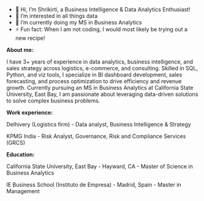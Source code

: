 - 👋 Hi, I’m Shrikirti, a Business Intelligence & Data Analytics Enthusiast!
- 👀 I’m interested in all things data
- 🌱 I’m currently doing my MS in Business Analytics
- ⚡ Fun fact: When I am not coding, I would most likely be trying out a new recipe! 

**About me:**

I have 3+ years of experience in data analytics, business intelligence, and sales strategy across logistics, e-commerce, and consulting. Skilled in SQL, Python, and viz tools, I specialize in BI dashboard development, sales forecasting, and process optimization to drive efficiency and revenue growth.
Currently pursuing an MS in Business Analytics at California State University, East Bay, I am passionate about leveraging data-driven solutions to solve complex business problems.

**Work experience:**

Delhivery (Logistics firm) - Data analyst, Business Intelligence & Strategy

KPMG India - Risk Analyst, Governance, Risk and Compliance Services (GRCS)

**Education:**

California State University, East Bay - Hayward, CA - Master of Science in Business Analytics

IE Business School (Instituto de Empresa) - Madrid, Spain - Master in Management


<!---
yeskaycodes/yeskaycodes is a ✨ special ✨ repository because its `README.md` (this file) appears on your GitHub profile.
You can click the Preview link to take a look at your changes.
--->
